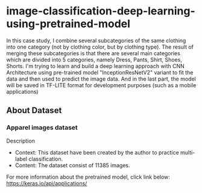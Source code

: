 # image-classification-deep-learning-using-pretrained-model

In this case study, I combine several subcategories of the same clothing into one category (not by clothing color, but by clothing type). The result of merging these subcategories is that there are several main categories which are divided into 5 categories, namely Dress, Pants, Shirt, Shoes, Shorts. I'm trying to learn and build a deep learning approach with CNN Architecture using pre-trained model "InceptionResNetV2" variant to fit the data and then used to predict the image data. And in the last part, the model will be saved in TF-LITE format for development purposes (such as a mobile applications)

## About Dataset
### Apparel images dataset

Description
- Context: This dataset have been created by the author to practice multi-label classification.
- Content: The dataset consist of 11385 images.


For more information about the pretrained model, click link below:
https://keras.io/api/applications/
